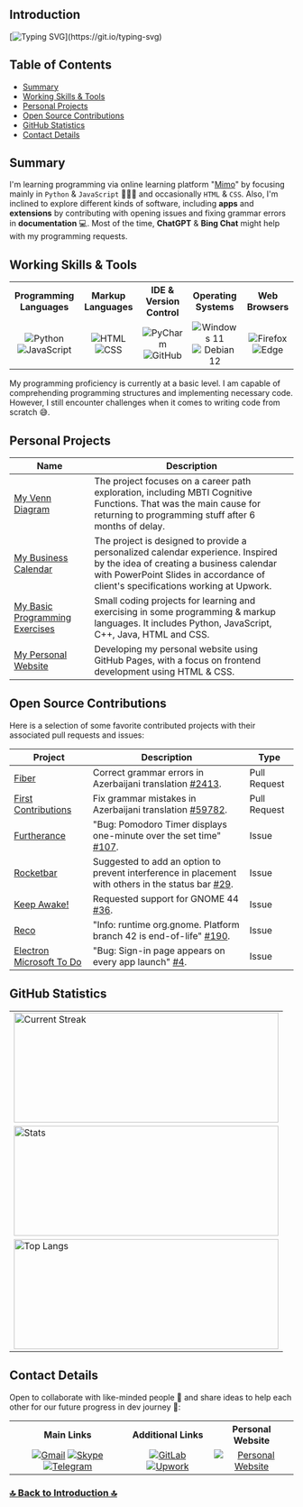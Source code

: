 ## Introduction

[![Typing SVG](https://readme-typing-svg.herokuapp.com?&color=6392FF&size=36&width=1000&height=75&lines=Welcome+To+Kanan+N's+GitHub+Profile+🙂+!;+Nice+to+Meet+You+⚡!)](https://git.io/typing-svg)

## Table of Contents

- [Summary](https://github.com/kanansnote#summary)
- [Working Skills & Tools](https://github.com/kanansnote#working-skills--tools)
- [Personal Projects](https://github.com/kanansnote#personal-projects)
- [Open Source Contributions](https://github.com/kanansnote#open-source-contributions)
- [GitHub Statistics](https://github.com/kanansnote#github-statistics)
- [Contact Details](https://github.com/kanansnote#contact-details)

## Summary

I'm learning programming via online learning platform "[Mimo](https://mimo.org/)" by focusing mainly in ``Python`` & ``JavaScript`` 👨🏻‍💻 and occasionally ``HTML`` & ``CSS``. Also, I'm inclined to explore different kinds of software, including **apps** and **extensions** by contributing with opening issues and fixing grammar errors in **documentation** 💻. Most of the time, **ChatGPT** & **Bing Chat** might help with my programming requests.

## Working Skills & Tools

<div class="SkillsAndTools">
  <table>
		<tr> 
	  	<th>Programming Languages</th>
	  	<th>Markup Languages</th>
			<th>IDE & Version Control</th>
			<th>Operating Systems</th>
			<th>Web Browsers</th>
		</tr>
		<tr>
	  	<td align="center">
				<img alt="Python" src="https://img.shields.io/badge/python%20-%2314354C.svg?&style=for-the-badge&logo=python&logoColor=white"/>
				<img alt="JavaScript" src="https://img.shields.io/badge/javascript%20-%23323330.svg?&style=for-the-badge&logo=javascript&logoColor=%23F7DF1E"/>
	  	</td>
	  	<td align="center">
				<img alt="HTML" src="https://img.shields.io/badge/HTML%20-%23E34F26.svg?&style=for-the-badge&logo=html5&logoColor=white"/>
				<img alt="CSS" src="https://img.shields.io/badge/CSS%20-%231572B6.svg?&style=for-the-badge&logo=css3&logoColor=white"/>
	  	</td>
			<td align="center">
				<img alt="PyCharm" src="https://img.shields.io/badge/PyCharm-green.svg?&style=for-the-badge&logo=PyCharm&logoColor=black"/>
				<img alt="GitHub" src="https://img.shields.io/badge/GitHub-%23121011.svg?style=for-the-badge&logo=github&logoColor=white"/>
	  	</td>
			<td align="center">
				<img alt="Windows 11" src="https://img.shields.io/badge/Windows_11-0078D6?style=for-the-badge&logo=windows&logoColor=white"/>
				<img alt="Debian 12" src="https://img.shields.io/badge/Debian_12-D70A53?style=for-the-badge&logo=debian&logoColor=white"/>
	  	</td>
			<td align="center">
				<img alt="Firefox" src="https://img.shields.io/badge/Firefox-FF7139?style=for-the-badge&logo=Firefox-Browser&logoColor=white"/>
				<img alt="Edge" src="https://img.shields.io/badge/Edge-0078D7?style=for-the-badge&logo=Microsoft-Edge&logoColor=white"/>
	  	</td>
		</tr>
  </table>
</div>

My programming proficiency is currently at a basic level. I am capable of comprehending programming structures and implementing necessary code. However, I still encounter challenges when it comes to writing code from scratch 😅.

## Personal Projects

| Name                                                                                        | Description                                                                                                                                                                                                    |
|---------------------------------------------------------------------------------------------|----------------------------------------------------------------------------------------------------------------------------------------------------------------------------------------------------------------|
| [My Venn Diagram](https://github.com/kanansnote/My-Venn-Diagram)                            | The project focuses on a career path exploration, including MBTI Cognitive Functions. That was the main cause for returning to programming stuff after 6 months of delay.                                      |
| [My Business Calendar](https://github.com/kanansnote/My-Business-Calendar)                  | The project is designed to provide a personalized calendar experience. Inspired by the idea of creating a business calendar with PowerPoint Slides in accordance of client's specifications working at Upwork. |
| [My Basic Programming Exercises](https://github.com/kanansnote/Basic-Programming-Exercises) | Small coding projects for learning and exercising in some programming & markup languages. It includes Python, JavaScript, C++, Java, HTML and CSS.                                                             |
| [My Personal Website](https://github.com/kanansnote/kanansnote.github.io)                   | Developing my personal website using GitHub Pages, with a focus on frontend development using HTML & CSS.                                                                                                      |                                                                                                                                        

## Open Source Contributions

Here is a selection of some favorite contributed projects with their associated pull requests and issues:

| Project                                                                              | Description                                                                                                                                                                   | Type         |
|--------------------------------------------------------------------------------------|-------------------------------------------------------------------------------------------------------------------------------------------------------------------------------|--------------|
| [Fiber](https://github.com/gofiber/fiber)                                            | Correct grammar errors in Azerbaijani translation [#2413](https://github.com/gofiber/fiber/pull/2413).                                                                        | Pull Request |
| [First Contributions](https://github.com/firstcontributions/first-contributions)     | Fix grammar mistakes in Azerbaijani translation [#59782](https://github.com/firstcontributions/first-contributions/pull/59782).                                               | Pull Request |
| [Furtherance](https://github.com/lakoliu/Furtherance)                                | "Bug: Pomodoro Timer displays one-minute over the set time" [#107](https://github.com/lakoliu/Furtherance/issues/107).                                                        | Issue        |                                                     |
| [Rocketbar](https://github.com/linux-is-awesome/gnome_extension_rocketbar)           | Suggested to add an option to prevent interference in placement with others in the status bar [#29](https://github.com/linux-is-awesome/gnome_extension_rocketbar/issues/29). | Issue        |                              |
| [Keep Awake!](https://github.com/jenspfahl/KeepAwake)                                | Requested support for GNOME 44 [#36](https://github.com/jenspfahl/KeepAwake/issues/36).                                                                                       | Issue        |                                                        |
| [Reco](https://github.com/ryonakano/reco)                                            | "Info: runtime org.gnome. Platform branch 42 is end-of-life" [#190](https://github.com/ryonakano/reco/issues/190).                                                            | Issue        |                                                           |
| [Electron Microsoft To Do](https://github.com/patrick330602/electron-microsoft-todo) | "Bug: Sign-in page appears on every app launch" [#4](https://github.com/patrick330602/electron-microsoft-todo/issues/4).                                                      | Issue        |                                      |

## GitHub Statistics
<div class="GitHubStatistics">
  <table>
    <tr>
     	<td>
        <a href="https://github.com/kanansnote">
        <img align="center" src="https://github-readme-streak-stats.herokuapp.com/?user=kanansnote&theme=dark&line_height=20" alt="Current Streak" width="469" height="195"/>
        </a>
	  	</td>
		</tr>
    <tr>
      <td>
        <img src="https://github-readme-stats.vercel.app/api/?username=kanansnote&show_icons=true&theme=dark&rank_icon=github" alt="Stats" width="469" height="195">
      </td>
    </tr>
    <tr>
      <td>
        <img src="https://github-readme-stats.vercel.app/api/top-langs/?username=kanansnote&theme=dark&layout=compact" alt="Top Langs" width="469" height="195">
      </td>
    </tr>
  </table>
</div>

## Contact Details
Open to collaborate with like-minded people 👯 and share ideas to help each other for our future progress in dev journey 🌱:

<div class="ContactDetails">
  <table>
    <tr>
	  	<th>Main Links</th>
	  	<th>Additional Links</th>
			<th>Personal Website</th>
    </tr>
    <tr>
      <td align="center">
        <a href="mailto:kanansnote@gmail.com">
          <img src="https://img.shields.io/badge/Gmail-D14836?style=for-the-badge&logo=gmail&logoColor=white" alt="Gmail"></a>
        <a href="https://join.skype.com/invite/F3ix8zp5tSBy">
          <img src="https://img.shields.io/badge/Skype-%2300AFF0.svg?style=for-the-badge&logo=Skype&logoColor=white" alt="Skype"></a> 
        <a href="https://t.me/kanansnote">
          <img src="https://img.shields.io/badge/Telegram-2CA5E0?style=for-the-badge&logo=telegram&logoColor=white" alt="Telegram"></a>
      </td>
  	  <td align="center">
        <a href="https://gitlab.com/kanansnote">
	      	<img src="https://img.shields.io/badge/GitLab-%23181717.svg?style=for-the-badge&logo=gitlab&logoColor=white" alt="GitLab"></a>
        <a href="https://www.upwork.com/freelancers/~01436abedec5f3ec3c">
		  		<img src="https://img.shields.io/badge/Upwork-6FDA44?style=for-the-badge&logo=Upwork&logoColor=white" alt="Upwork"></a>
			</td>
			<td align="center">
        <a href="https://kanansnote.github.io">
	      <img src="https://img.shields.io/badge/🕸️_kanansnote-%23123F6D.svg?style=for-the-badge&logo=web&logoColor=%121C2B" alt="Personal Website"></a>
	  	</td>
    </tr>
  </table>
</div>

### [🔝 Back to Introduction 🔝](https://github.com/kanansnote#introduction)
